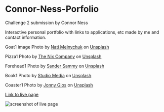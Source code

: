 # Connor-Ness-Porfolio

Challenge 2 submission by Connor Ness

Interactive personal portfolio with links to applications, etc made by me and contact information.

  Goat1 image Photo by <a href="https://unsplash.com/@natinati?utm_source=unsplash&utm_medium=referral&utm_content=creditCopyText">Nati Melnychuk</a> on <a href="https://unsplash.com/photos/BjGj8x5cdSk?utm_source=unsplash&utm_medium=referral&utm_content=creditCopyText">Unsplash</a>
  
  Pizza1 Photo by <a href="https://unsplash.com/ja/@thenixcompany?utm_source=unsplash&utm_medium=referral&utm_content=creditCopyText">The Nix Company</a> on <a href="https://unsplash.com/images/food/pizza?utm_source=unsplash&utm_medium=referral&utm_content=creditCopyText">Unsplash</a>
  
  Forehead1 Photo by <a href="https://unsplash.com/es/@sammywilliams?utm_source=unsplash&utm_medium=referral&utm_content=creditCopyText">Sander Sammy</a> on <a href="https://unsplash.com/photos/ufgOEVZuHgM?utm_source=unsplash&utm_medium=referral&utm_content=creditCopyText">Unsplash</a>
  
  Book1 Photo by <a href="https://unsplash.com/@studiomediainc?utm_source=unsplash&utm_medium=referral&utm_content=creditCopyText">Studio Media</a> on <a href="https://unsplash.com/images/things/book?utm_source=unsplash&utm_medium=referral&utm_content=creditCopyText">Unsplash</a>
  
  Coaster1 Photo by <a href="https://unsplash.com/@supergios?utm_source=unsplash&utm_medium=referral&utm_content=creditCopyText">Jonny Gios</a> on <a href="https://unsplash.com/photos/M6sDLz3MCmE?utm_source=unsplash&utm_medium=referral&utm_content=creditCopyText">Unsplash</a>
  
[Link to live page]()

![screenshot of live page]()
